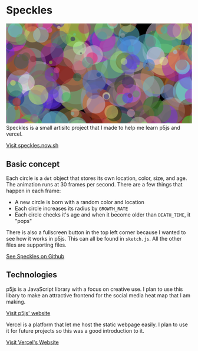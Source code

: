 # Speckles

![Speckles](../../assets/images/SpecklesScreenShot.png)
Speckles is a small artisitc project that I made to help me learn p5js and vercel.  

[Visit speckles.now.sh](https://speckles.now.sh)

## Basic concept

Each circle is a `dot` object that stores its own location, color, size, and age. The animation runs at 30 frames per second. There are a few things that happen in each frame:
* A new circle is born with a random color and location
* Each circle increases its radius by `GROWTH_RATE`
* Each circle checks it's age and when it become older than `DEATH_TIME`, it "pops"

There is also a fullscreen button in the top left corner because I wanted to see how it works in p5js.
This can all be found in `sketch.js`. All the other files are supporting files.  

[See Speckles on Github](https://github.com/ebweinberger/speckles)

## Technologies

p5js is a JavaScript library with a focus on creative use. I plan to use this libary to make an attractive frontend for the social media heat map that I am making.  

[Visit p5js' website](https://p5js.org)


Vercel is a platform that let me host the static webpage easily. I plan to use it for future projects so this was a good introduction to it.  

[Visit Vercel's Website](https://vercel.com)
